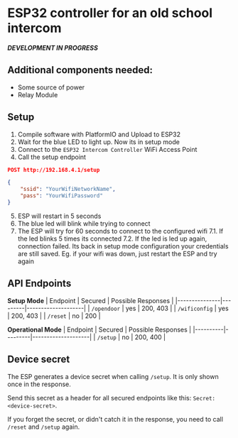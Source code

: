 # ESP32 controller for an old school intercom

***DEVELOPMENT IN PROGRESS***

## Additional components needed:
- Some source of power
- Relay Module

## Setup
1. Compile software with PlatformIO and Upload to ESP32
2. Wait for the blue LED to light up. Now its in setup mode
3. Connect to the `ESP32 Intercom Controller` WiFi Access Point
4. Call the setup endpoint 
```json
POST http://192.168.4.1/setup

{
    "ssid": "YourWifiNetworkName",
    "pass": "YourWifiPassword"
}
```
5. ESP will restart in 5 seconds
6. The blue led will blink while trying to connect
7. The ESP will try for 60 seconds to connect to the configured wifi
    7.1. If the led blinks 5 times its connected
    7.2. If the led is led up again, connection failed. Its back in setup mode configuration your credentials are still saved. Eg. if your wifi was down, just restart the ESP and try again

## API Endpoints

**Setup Mode**
| Endpoint      | Secured | Possible Responses |
|---------------|---------|--------------------|
| `/opendoor`   | yes     | 200, 403           |
| `/wificonfig` | yes     | 200, 403           |
| `/reset`      | no      | 200                |

**Operational Mode**
| Endpoint | Secured | Possible Responses |
|----------|---------|--------------------|
| `/setup` | no      | 200, 400           |

## Device secret
The ESP generates a device secret when calling `/setup`. It is only shown once in the response.

Send this secret as a header for all secured endpoints like this: `Secret: <device-secret>`.

If you forget the secret, or didn't catch it in the response, you need to call `/reset` and `/setup` again.